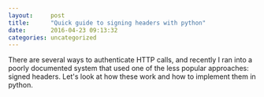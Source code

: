 ```yaml
---
layout:     post
title:      "Quick guide to signing headers with python"
date:       2016-04-23 09:13:32
categories: uncategorized
---
```

There are several ways to authenticate HTTP calls, and recently I ran into a poorly documented system that used one of the less popular approaches: signed headers. Let's look at how these work and how to implement them in python.
